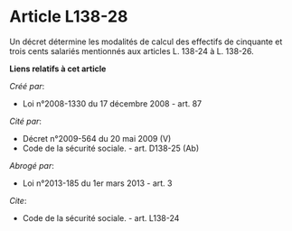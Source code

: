 # Article L138-28

Un décret détermine les modalités de calcul des effectifs de cinquante et trois cents salariés mentionnés aux articles  L.
138-24 à L. 138-26.

**Liens relatifs à cet article**

_Créé par_:

  - Loi n°2008-1330 du 17 décembre 2008 - art. 87

_Cité par_:

  - Décret n°2009-564 du 20 mai 2009 (V)
  - Code de la sécurité sociale. - art. D138-25 (Ab)

_Abrogé par_:

  - Loi n°2013-185 du 1er mars 2013 - art. 3

_Cite_:

  - Code de la sécurité sociale. - art. L138-24
